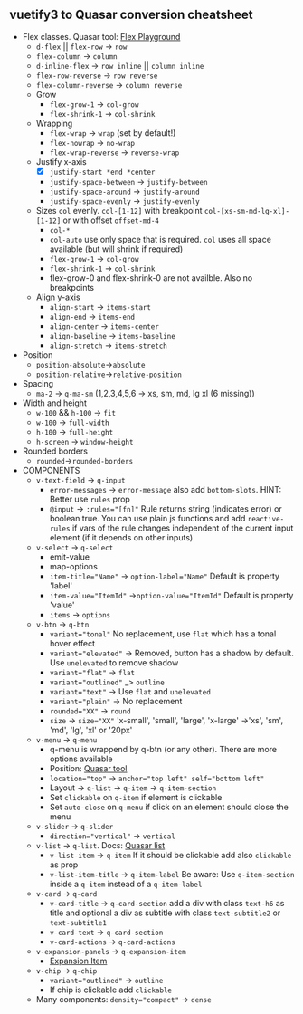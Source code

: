 
## vuetify3 to Quasar conversion cheatsheet

* Flex classes. Quasar tool: [Flex Playground](https://quasar.dev/layout/grid/flex-playground)
  * `d-flex` || `flex-row` -> `row`
  * `flex-column` -> `column`
  * `d-inline-flex` -> `row inline` || `column inline`
  * `flex-row-reverse` -> `row reverse`
  * `flex-column-reverse` -> `column reverse`
  * Grow
    * `flex-grow-1` -> `col-grow`
    * `flex-shrink-1` -> `col-shrink`
  * Wrapping
    * `flex-wrap` -> `wrap` (set by default!)
    * `flex-nowrap` -> `no-wrap`
    * `flex-wrap-reverse` -> `reverse-wrap`
  * Justify x-axis
    * [x] `justify-start *end *center`
    * `justify-space-between` -> `justify-between`
    * `justify-space-around` -> `justify-around`
    * `justify-space-evenly` -> `justify-evenly`
  * Sizes `col` evenly. `col-[1-12]` with breakpoint `col-[xs-sm-md-lg-xl]-[1-12]` or with offset `offset-md-4`
    * `col-*`
    * `col-auto` use only space that is required. `col` uses all space available (but will shrink if required)
    * `flex-grow-1` -> `col-grow`
    * `flex-shrink-1` -> `col-shrink`
    * flex-grow-0 and flex-shrink-0 are not availble. Also no breakpoints
  * Align y-axis
    * `align-start` -> `items-start`
    * `align-end` -> `items-end`
    * `align-center` -> `items-center`
    * `align-baseline` -> `items-baseline`
    * `align-stretch` -> `items-stretch`
* Position
  * `position-absolute`->`absolute`
  * `position-relative`->`relative-position`
* Spacing
  * `ma-2` -> `q-ma-sm` (1,2,3,4,5,6 -> xs, sm, md, lg xl (6 missing))
* Width and height
  * `w-100` && `h-100` -> `fit`
  * `w-100` -> `full-width`
  * `h-100` -> `full-height`
  * `h-screen` -> `window-height`
* Rounded borders
  * `rounded`->`rounded-borders`
* COMPONENTS
  * `v-text-field` -> `q-input`
    * `error-messages` -> `error-message` also add `bottom-slots`. HINT: Better use `rules` prop
    * `@input` -> `:rules="[fn]"` Rule returns string (indicates error) or boolean true. You can use plain js functions and add `reactive-rules` if vars of the rule changes independent of the current input element (if it depends on other inputs)
  * `v-select` -> `q-select`
    * emit-value
    * map-options
    * `item-title="Name"` -> `option-label="Name"` Default is property 'label'
    * `item-value="ItemId"` ->`option-value="ItemId"` Default is property 'value'
    * `items` -> `options`
  * `v-btn` -> `q-btn`
    * `variant="tonal"` No replacement, use `flat` which has a tonal hover effect
    * `variant="elevated"` -> Removed, button has a shadow by default. Use `unelevated` to remove shadow
    * `variant="flat"` -> `flat`
    * `variant="outlined"` _> `outline`
    * `variant="text"` -> Use `flat` and `unelevated`
    * `variant="plain"` -> No replacement
    * `rounded="XX"` -> `round`
    * `size` -> `size="XX"` 'x-small', 'small', 'large', 'x-large' ->'xs', 'sm', 'md', 'lg', 'xl' or '20px'
  * `v-menu` -> `q-menu`
    * q-menu is wrappend by q-btn (or any other). There are more options available
    * Position: [Quasar tool](https://quasar.dev/vue-components/menu#positioning)
    * `location="top"` -> `anchor="top left" self="bottom left"`
    * Layout -> `q-list` -> `q-item` -> `q-item-section`
    * Set `clickable` on `q-item` if element is clickable
    * Set `auto-close` on `q-menu` if click on an element should close the menu
  * `v-slider` -> `q-slider`
    * `direction="vertical"` -> `vertical`
  * `v-list` -> `q-list`. Docs: [Quasar list](https://quasar.dev/vue-components/list-and-list-items#basic)
    * `v-list-item` -> `q-item` If it should be clickable add also `clickable` as prop
    * `v-list-item-title` -> `q-item-label` Be aware: Use `q-item-section` inside a `q-item` instead of a `q-item-label`
  * `v-card` -> `q-card`
    * `v-card-title` -> `q-card-section` add a div with class `text-h6` as title and optional a div as subtitle with class `text-subtitle2` or `text-subtitle1`
    * `v-card-text` -> `q-card-section`
    * `v-card-actions` -> `q-card-actions`
  * `v-expansion-panels` -> `q-expansion-item`
    * [Expansion Item](https://quasar.dev/vue-components/expansion-item)
  * `v-chip` -> `q-chip`
    * `variant="outlined"` -> `outline`
    * If chip is clickable add `clickable`
  * Many components: `density="compact"` -> `dense`
